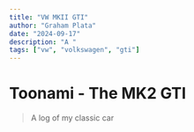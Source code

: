 ```yaml
---
title: "VW MKII GTI"
author: "Graham Plata"
date: "2024-09-17"
description: "A "
tags: ["vw", "volkswagen", "gti"]
---
```


# Toonami - The MK2 GTI

> A log of my classic car


